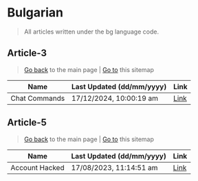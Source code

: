 # Bulgarian
> All articles written under the bg language code. 

## Article-3
> [Go back](../README.md) to the main page | [Go to](https://help.twitch.tv/s/sitemap-topicarticle-3.xml) this sitemap

| Name          | Last Updated (dd/mm/yyyy) | Link                                                                |
|---------------|---------------------------|---------------------------------------------------------------------|
| Chat Commands | 17/12/2024, 10:00:19 am   | [Link](https://help.twitch.tv/s/article/chat-commands?language=bg)  |



## Article-5
> [Go back](../README.md) to the main page | [Go to](https://help.twitch.tv/s/sitemap-topicarticle-5.xml) this sitemap

| Name           | Last Updated (dd/mm/yyyy) | Link                                                                 |
|----------------|---------------------------|----------------------------------------------------------------------|
| Account Hacked | 17/08/2023, 11:14:51 am   | [Link](https://help.twitch.tv/s/article/account-hacked?language=bg)  |



